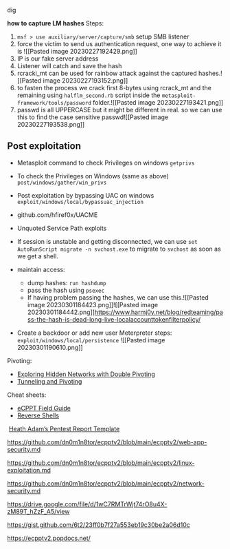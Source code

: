 dig 



**how to capture LM hashes**
Steps:
1. `msf > use auxiliary/server/capture/smb` setup SMB listener
2. force the victim to send us authentication request, one way to achieve it is ![[Pasted image 20230227192429.png]]
3. IP is our fake server address
4. Listener will catch and save the hash
5. rcracki_mt can be used for rainbow attack against the captured hashes.![[Pasted image 20230227193152.png]]
6. to fasten the process we crack first 8-bytes using rcrack_mt and the remaining using `halflm_second.rb` script inside the `metasploit-framework/tools/password` folder.![[Pasted image 20230227193421.png]]
7. passwd is all UPPERCASE but it might be different in real. so we can use this to find the case sensitive passwd![[Pasted image 20230227193538.png]]



## Post exploitation 

- Metasploit command to check Privileges on windows 
	`getprivs`

- To check the Privileges on Windows (same as above)
	`post/windows/gather/win_privs`

- Post exploitation by bypassing UAC on windows
	`exploit/windows/local/bypassuac_injection`
	
- github.com/hfiref0x/UACME

- Unquoted Service Path exploits

- If session is unstable and getting disconnected, we can use `set AutoRunScript migrate -n svchost.exe` to migrate to `svchost` as soon as we get a shell.

- maintain access:
	- dump hashes: `run hashdump`
	- pass the hash using `psexec`
	- If having problem passing the hashes, we can use this.![[Pasted image 20230301184423.png]]![[Pasted image 20230301184442.png]]https://www.harmj0y.net/blog/redteaming/pass-the-hash-is-dead-long-live-localaccounttokenfilterpolicy/

-  Create a backdoor or add new user
	Meterpreter steps: `exploit/windows/local/persistence`
	![[Pasted image 20230301190610.png]]


Pivoting:

-   [Exploring Hidden Networks with Double Pivoting](https://pentest.blog/explore-hidden-networks-with-double-pivoting/)
-   [Tunneling and Pivoting](https://0xdf.gitlab.io/2019/01/28/pwk-notes-tunneling-update1.html)

Cheat sheets:

-   [eCPPT Field Guide](https://drive.google.com/file/d/1wC7RMTrWjt74rO8u4X-zM89T_hZzF_A5/)
-   [Reverse Shells](http://pentestmonkey.net/cheat-sheet/shells/reverse-shell-cheat-sheet)

 [Heath Adam’s Pentest Report Template](https://github.com/hmaverickadams/TCM-Security-Sample-Pentest-Report)










https://github.com/dn0m1n8tor/ecpptv2/blob/main/ecpptv2/web-app-security.md

https://github.com/dn0m1n8tor/ecpptv2/blob/main/ecpptv2/linux-exploitation.md

https://github.com/dn0m1n8tor/ecpptv2/blob/main/ecpptv2/network-security.md

https://drive.google.com/file/d/1wC7RMTrWjt74rO8u4X-zM89T_hZzF_A5/view

https://gist.github.com/6t2/23ff0b7f27a553eb19c30be2a06d10c

https://ecpptv2.popdocs.net/